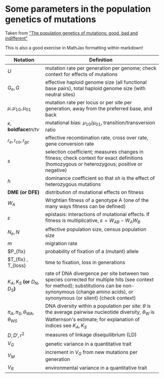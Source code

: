 # Some parameters in the population genetics of mutations
Taken from ["The population genetics of mutations: good, bad and indifferent"](https://www.ncbi.nlm.nih.gov/pmc/articles/PMC2871823/) 

This is also a good exercise in MathJax formatting within markdown! 

| Notation                                    | Definition                                                                                                                                                                                                           |
| ------------------------------------------- | -------------------------------------------------------------------------------------------------------------------------------------------------------------------------------------------------------------------- |
| $U$                                         | mutation rate per generation per genome; check context for effects of mutations                                                                                                                                      |
| $G_e , G$                                   | effective haploid genome size (all functional base pairs), total haploid genome size (with neutral sites)                                                                                                          |
| $\mu , \mu_{10} , \mu_{01}$                 | mutation rate per locus or per site per generation, away from the preferred base, and back                                                                                                                          |
| $\kappa , \mathbf{boldface}{tn/tv}$         | mutational bias: $\mu_{10}/\mu_{01}$, transition/transversion ratio                                                                                                                                                  |
| $r_e , r_{co} , r_{gc}$                     | effective recombination rate, cross over rate, gene conversion rate                                                                                                                                                  |
| $s$                                         | selection coefficient; measures changes in fitness; check context for exact definitions (homozygous or heterozygous; positive or negative)                                                                |
| $h$                                         | dominance coefficient so that *sh* is the effect of heterozygous mutations                                                                                                                                           |
| **DME (or DFE)**                            | distribution of mutational effects on fitness                                                                                                                                                                        |
| ${W_A}$                                     | Wrightian fitness of a genotype A (one of the many ways fitness can be defined)                                                                                                                                      |
| $\varepsilon$                               | epistasis: interactions of mutational effects. If fitness is multiplicative, $\varepsilon = W_{AB} - W_AW_B$                                                                                               |
| $N_e , N$                                   | effective population size, census population size                                                                                                                                                                    |
| $m$                                         | migration rate                                                                                                                                                                                                       |
| $P_{fix}                                    | probability of fixation of a (mutant) allele                                                                                                                                                                         |
| $T_{fix} , T_{loss}                         | time to fixation, loss in generations                                                                                                                                                                                |
| $K_A , K_S$ **(or** $D_N , D_S$**)**        | rate of DNA divergence per site between two species corrected for multiple hits (see context for method); substitutions can be non-synonymous (change amino acids), or synonymous (or silent) (check context) |
| $\pi_A , \pi_S , \theta_{WA} , \theta_{WS}$ | DNA diversity within a population per site: $\theta$ is the average pairwise nucleotide diversity, $\theta_W$ is Watternson's estimate; for explanation of indices see $K_A , K_S$                        |
| $D , D' , {r^2}$                            | measures of linkage disequilibrium (LD)                                                                                                                                                                              |
| $V_G$                                       | genetic variance in a quantitative trait                                                                                                                                                                             |
| $V_M$                                       | increment in $V_G$ from new mutations per generation                                                                                                                                                                 |
| $V_R$                                       | environmental variance in a quantitative trait                                                                                                                                                                       | 
